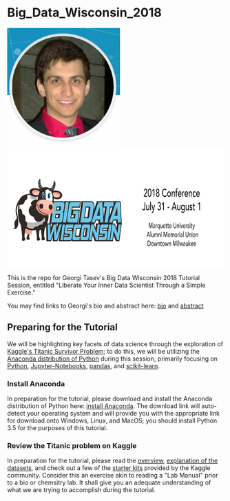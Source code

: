 # Big_Data_Wisconsin_2018
<img src="Images/GeorgiTasev-262x272.png" alt="alt text-1" width="262" height="272"> <img src="Images/BigDataHeader.jpg" alt="alt text-2" width="600" height="280">

This is the repo for Georgi Tasev's Big Data Wisconsin 2018 Tutorial Session, entitled "Liberate Your Inner Data Scientist Through a Simple Exercise."  

You may find links to Georgi's bio and abstract here:  [bio](https://2018.bigdatawisconsin.org/speakers/georgi-tasev/) and [abstract](https://2018.bigdatawisconsin.org/sessions/tutorial-liberate-your-inner-data-scientist-through-a-simple-exercise/)

## Preparing for the Tutorial
We will be highlighting key facets of data science through the exploration of [Kaggle's Titanic Survivor Problem](https://www.kaggle.com/c/titanic); to do this, we will be utilizing the [Anaconda distribution of Python](https://www.anaconda.com/what-is-anaconda/) during this session, primarily focusing on [Python](https://www.python.org/), [Jupyter-Notebooks](http://jupyter.org/), [pandas](https://pandas.pydata.org/), and [scikit-learn](http://scikit-learn.org/stable/).  

### Install Anaconda
In preparation for the tutorial, please download and install the Anaconda distribution of Python here:  [install Anaconda](https://www.anaconda.com/download/).  The download link will auto-detect your operating system and will provide you with the appropriate link for download onto Windows, Linux, and MacOS; you should install Python 3.5 for the purposes of this tutorial.

### Review the Titanic problem on Kaggle
In preparation for the tutorial, please read the [overview](https://www.kaggle.com/c/titanic), [explanation of the datasets](https://www.kaggle.com/c/titanic/data), and check out a few of the [starter kits](https://www.kaggle.com/c/titanic/kernels) provided by the Kaggle community.  Consider this an exercise akin to reading a "Lab Manual" prior to a bio or chemsitry lab.  It shall give you an adequate understanding of what we are trying to accomplish during the tutorial.


